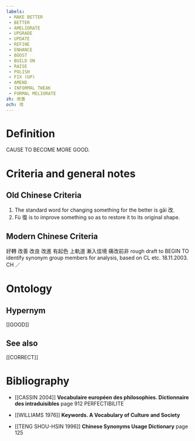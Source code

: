 ```yaml
---
labels: 
 - MAKE BETTER
 - BETTER
 - AMELIORATE
 - UPGRADE
 - UPDATE
 - REFINE
 - ENHANCE
 - BOOST
 - BUILD ON
 - RAISE
 - POLISH
 - FIX (UP)
 - AMEND
 - INFORMAL TWEAK
 - FORMAL MELIORATE
zh: 改善
och: 改
---
```


# Definition
CAUSE TO BECOME MORE GOOD.
# Criteria and general notes
## Old Chinese Criteria
1. The standard word for changing something for the better is gǎi 改.
2. Fù 復 is to improve something so as to restore it to its original shape.
## Modern Chinese Criteria
好轉
改善
改良
改進
有起色
上軌道
漸入佳境
痛改前非
rough draft to BEGIN TO identify synonym group members for analysis, based on CL etc. 18.11.2003. CH ／
# Ontology

## Hypernym
[[GOOD]]
## See also
[[CORRECT]]
# Bibliography
- [[CASSIN 2004]]
**Vocabulaire européen des philosophies. Dictionnaire des intraduisibles** page 912
PERFECTIBILITE
- [[WILLIAMS 1976]]
**Keywords.  A Vocabulary of Culture and Society** 

- [[TENG SHOU-HSIN 1996]]
**Chinese Synonyms Usage Dictionary** page 125

